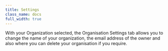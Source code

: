 ```yaml
---
title: Settings
class_name: docs
full_width: true
---
```


With your Organization selected, the Organisation Settings tab allows you to change the name of your organization, the email address of the owner and also where you can delete your organisation if you require.
